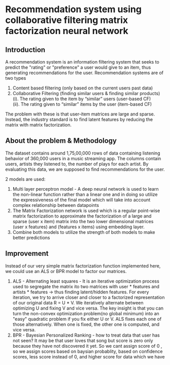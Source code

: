 # Recommendation system using collaborative filtering matrix factorization neural network

## Introduction
A  recommendation system is an information filtering system that seeks to predict the "rating" or "preference" a user would give to an item, thus generating recommendations for the user. Recommendation systems are of two types  
1. Content based filtering (only based on the current users past data)
2. Collaborative Filtering (finding similar users & finding similar products)  
 (i). The rating given to the item by “similar” users (user-based CF)  
 (ii). The rating given to “similar” items by the user (item-based CF)  
 
The problem with these is that user-item matrices are large and sparse. Instead, the industry standard is to find latent features by reducing the matrix with matrix factorization.

## About the problem & Methodology

The dataset contains around 1,75,00,000 rows of data containing listening behavior of 360,000 users in a music streaming app. The columns contain users, artists they listened to, the number of plays for each artist. By evaluating this data, we are supposed to find recommendations for the user.  

2 models are used:


1. Multi layer perceptron model - A deep neural network is used to learn the non-linear function rather than a linear one and in doing so utilize the expressiveness of the final model which will take into account complex relationship between datapoints  
2. The Matrix Factorization network is used which is a regular point-wise matrix factorization to approximate the factorization of a large and sparse (user x item) matrix into the two lower dimensional matrices (user x features) and (features x items) using embedding layer. 
3. Combine both models to utilize the strength of both models to make better predictions  

## Improvement
Instead of our very simple matrix factorization function implemented here, we could use an ALS or BPR model to factor our matrices.

1. ALS - Alternating least squares - It is an iterative optimization process used to segregate the matrix ito two matrices with user * features  and artists * features  -> thus finding latent/hidden features. For every iteration, we try to arrive closer and closer to a factorized representation of our original data R = U * V. We iteratively alternate between optimizing U and fixing V and vice versa. The key insight is that you can turn the non-convex optimization problem(no global minimum) into an "easy" quadratic problem if you fix either U  or  V. ALS fixes each one of those alternatively. When one is fixed, the other one is computed, and vice versa.  
2. BPR - Bayesian Personalized Ranking - how to treat data that user has not seen? It may be that user loves that song but score is zero only because they have not discovered it yet. So we cant assign score of 0 , so we assign scores based on baysian probablity, based on confidence scores, less score instead of 0, and higher score for data which we have
 
